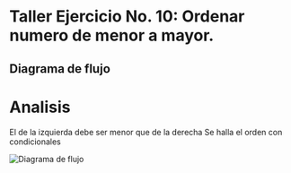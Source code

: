 # Taller Ejercicio No. 10: Ordenar numero de menor a mayor.

## Diagrama de flujo

# Analisis
El de la izquierda debe ser menor que  de la derecha
Se halla el orden con condicionales

![Diagrama de flujo](diagrama.png "Diagrama de flujo")